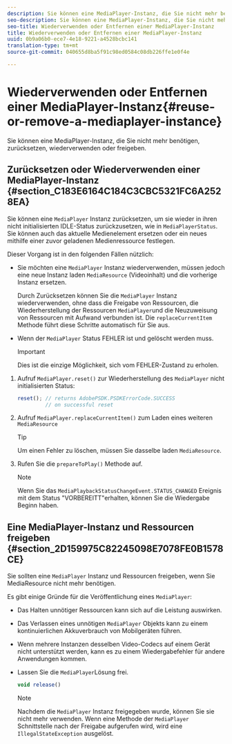 ```yaml
---
description: Sie können eine MediaPlayer-Instanz, die Sie nicht mehr benötigen, zurücksetzen, wiederverwenden oder freigeben.
seo-description: Sie können eine MediaPlayer-Instanz, die Sie nicht mehr benötigen, zurücksetzen, wiederverwenden oder freigeben.
seo-title: Wiederverwenden oder Entfernen einer MediaPlayer-Instanz
title: Wiederverwenden oder Entfernen einer MediaPlayer-Instanz
uuid: 0b9a06b0-ece7-4e18-9221-a4528bcbc141
translation-type: tm+mt
source-git-commit: 040655d8ba5f91c98ed0584c08db226ffe1e0f4e

---
```



# Wiederverwenden oder Entfernen einer MediaPlayer-Instanz{#reuse-or-remove-a-mediaplayer-instance}

Sie können eine MediaPlayer-Instanz, die Sie nicht mehr benötigen, zurücksetzen, wiederverwenden oder freigeben.

## Zurücksetzen oder Wiederverwenden einer MediaPlayer-Instanz {#section_C183E6164C184C3CBC5321FC6A2528EA}

Sie können eine `MediaPlayer` Instanz zurücksetzen, um sie wieder in ihren nicht initialisierten IDLE-Status zurückzusetzen, wie in `MediaPlayerStatus`. Sie können auch das aktuelle Medienelement ersetzen oder ein neues mithilfe einer zuvor geladenen Medienressource festlegen.

Dieser Vorgang ist in den folgenden Fällen nützlich:

* Sie möchten eine `MediaPlayer` Instanz wiederverwenden, müssen jedoch eine neue Instanz laden `MediaResource` (Videoinhalt) und die vorherige Instanz ersetzen.

   Durch Zurücksetzen können Sie die `MediaPlayer` Instanz wiederverwenden, ohne dass die Freigabe von Ressourcen, die Wiederherstellung der Ressourcen `MediaPlayer`und die Neuzuweisung von Ressourcen mit Aufwand verbunden ist. Die `replaceCurrentItem` Methode führt diese Schritte automatisch für Sie aus.

* Wenn der `MediaPlayer` Status FEHLER ist und gelöscht werden muss.

   >[!IMPORTANT]
   >
   >Dies ist die einzige Möglichkeit, sich vom FEHLER-Zustand zu erholen.

1. Aufruf `MediaPlayer.reset()` zur Wiederherstellung des `MediaPlayer` nicht initialisierten Status:

   ```js
   reset(); // returns AdobePSDK.PSDKErrorCode.SUCCESS 
            // on successful reset
   ```

1. Aufruf `MediaPlayer.replaceCurrentItem()` zum Laden eines weiteren `MediaResource`

   >[!TIP]
   >
   >Um einen Fehler zu löschen, müssen Sie dasselbe laden `MediaResource`.

1. Rufen Sie die `prepareToPlay()` Methode auf.

   >[!NOTE]
   >
   >Wenn Sie das `MediaPlaybackStatusChangeEvent.STATUS_CHANGED` Ereignis mit dem Status &quot;VORBEREITT&quot;erhalten, können Sie die Wiedergabe Beginn haben.

## Eine MediaPlayer-Instanz und Ressourcen freigeben {#section_2D159975C82245098E7078FE0B1578CE}

Sie sollten eine `MediaPlayer` Instanz und Ressourcen freigeben, wenn Sie MediaResource nicht mehr benötigen.

Es gibt einige Gründe für die Veröffentlichung eines `MediaPlayer`:

* Das Halten unnötiger Ressourcen kann sich auf die Leistung auswirken.
* Das Verlassen eines unnötigen `MediaPlayer` Objekts kann zu einem kontinuierlichen Akkuverbrauch von Mobilgeräten führen.
* Wenn mehrere Instanzen desselben Video-Codecs auf einem Gerät nicht unterstützt werden, kann es zu einem Wiedergabefehler für andere Anwendungen kommen.

* Lassen Sie die `MediaPlayer`Lösung frei.

   ```js
   void release()
   ```

   >[!NOTE]
   >
   >Nachdem die `MediaPlayer` Instanz freigegeben wurde, können Sie sie nicht mehr verwenden. Wenn eine Methode der `MediaPlayer` Schnittstelle nach der Freigabe aufgerufen wird, wird eine `IllegalStateException` ausgelöst.

